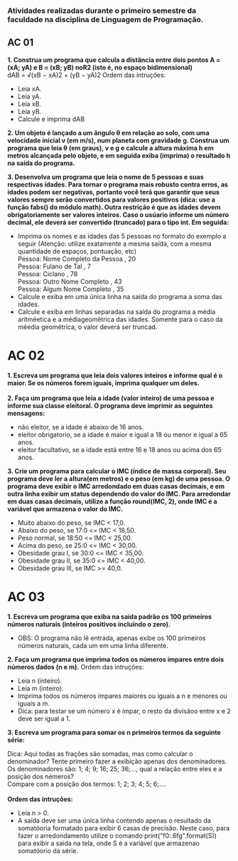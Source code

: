 ### Atividades realizadas durante o primeiro semestre da faculdade na disciplina de Linguagem de Programação.

## AC 01
**1. Construa um programa que calcula a distância entre dois pontos A = (xA; yA) e B = (xB; yB) noR2 (isto é, no espaço bidimensional)**<br>
dAB = √(xB − xA)2 + (yB − yA)2
Ordem das intruções:
- Leia xA.
- Leia yA.
- Leia xB.
- Leia yB.
- Calcule e imprima dAB<br>

**2. Um objeto é lançado a um ângulo θ  em relação ao solo, com uma velocidade inicial v (em m/s), num planeta com gravidade g. Construa um programa que leia θ (em graus), v e g e calcule a altura máxima h em metros alcançada pelo  objeto, e em seguida exiba (imprima) o resultado h na saída do programa.**<br>

**3. Desenvolva um programa que leia o nome de 5 pessoas e suas respectivas idades. Para tornar o programa mais robusto contra erros, as idades podem ser negativas,  portanto  você terá que garantir que seus valores sempre serão convertidos para valores positivos (dica: use a função fabs() do módulo math). Outra  restrição é que  as idades devem obrigatoriamente ser valores inteiros. Caso o usúario informe um número decimal, ele deverá ser convertido (truncado) para o tipo int. Em seguida:**
- Imprima os nomes e as idades das 5 pessoas no formato do exemplo a seguir (Atenção: utilize exatamente a mesma saída, com a mesma quantidade de espaços, pontuação, etc)<br>
Pessoa: Nome Completo da Pessoa , 20<br>
Pessoa: Fulano de Tal , 7<br>
Pessoa: Ciclano , 78<br>
Pessoa: Outro Nome Completo , 43<br>
Pessoa: Algum Nome Completo , 35<br>
- Calcule e exiba em uma única linha na saída do programa a soma das idades.
- Calcule e exiba em linhas separadas na saída do programa a média aritméetica e a médiageomêtrica das idades. Somente para o caso da méedia geométrica, o valor deverá ser truncad.

# AC 02
**1. Escreva um programa que leia dois valores inteiros e informe qual é o maior. Se os números forem iguais, imprima qualquer um deles.**<br>
<br>
**2. Faça um programa que leia a idade (valor inteiro) de uma pessoa e informe sua classe eleitoral. O programa deve imprimir as seguintes mensagens:**
- não eleitor, se a idade é abaixo de 16 anos.
- eleitor obrigatorio, se a idade é maior e igual a 18 ou menor e igual a 65 anos.
- eleitor facultativo, se a idade está entre 16 e 18 anos ou acima dos 65 anos.

**3. Crie um programa para calcular o IMC (índice de massa corporal). Seu programa deve ler a altura(em metros) e o peso (em kg) de uma pessoa. O programa deve exibir o IMC arredondado em duas casas decimais, e em outra linha exibir um status dependendo do valor do IMC. Para arredondar em duas casas decimais, utilize a função round(IMC, 2), onde IMC é a variável que armazena o valor do IMC.**
- Muito abaixo do peso, se IMC < 17,0.
- Abaixo do peso, se 17:0 <= IMC < 18,50.
- Peso normal, se 18:50 <= IMC < 25,00.
- Acima do peso, se 25:0 <= IMC < 30,00.
- Obesidade grau I, se 30:0 <= IMC < 35,00.
- Obesidade grau II, se 35:0 <= IMC < 40,00.
- Obesidade grau III, se IMC >= 40,0.

# AC 03
**1. Escreva um programa que exiba na saída padrão os 100 primeiros números naturais (inteiros positivos incluindo o zero).**<br>
   - OBS: O programa não lê entrada, apenas exibe os 100 primeiros números naturais, cada um em uma linha diferente.
   
 **2. Faça um programa que imprima todos os números ímpares entre dois números dados (n e m).**
Ordem das intruções:<br>
- Leia n (inteiro).
- Leia m (inteiro).
- Imprima todos os números ímpares maiores ou iguais a n e menores ou iguais a m.<br>
- Dica: para testar se um número x é ímpar, o resto da divisãoo entre x e 2 deve ser igual a 1.

**3. Escreva um programa para somar os n primeiros termos da seguinte série:**

Dica: Aqui todas as frações são somadas, mas como calcular o denominador? Tente primeiro fazer a exibição apenas dos denominadores.<br>
Os denominadores são: 1; 4; 9; 16; 25; 36;..., qual a relação entre eles e a posição dos némeros?<br>
Compare com a posição dos termos: 1; 2; 3; 4; 5; 6;....<br>
<br>
**Ordem das intruções:**
- Leia n > 0.
- A saída deve ser uma única linha contendo apenas o resultado da somatóoria formatado para exibir 6 casas de precisão. Neste caso, para fazer o arredondamento utilize o comando print("f0:.6fg".format(S)) para exibir a saída na tela, onde S é a variável que armazenao somatóorio da série.

